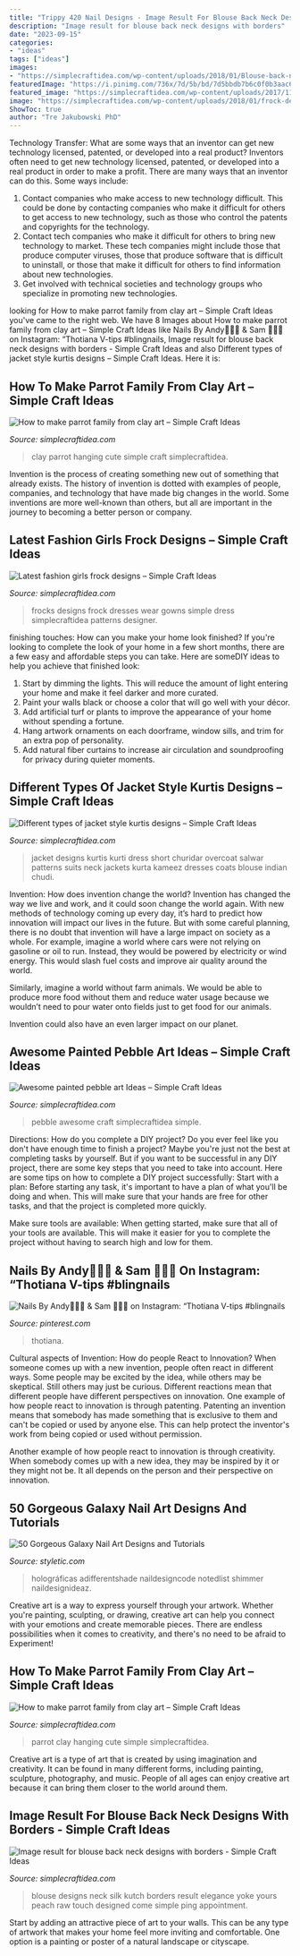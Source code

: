 ```yaml
---
title: "Trippy 420 Nail Designs - Image Result For Blouse Back Neck Designs With Borders"
description: "Image result for blouse back neck designs with borders"
date: "2023-09-15"
categories:
- "ideas"
tags: ["ideas"]
images:
- "https://simplecraftidea.com/wp-content/uploads/2018/01/Blouse-back-neck-2.jpg"
featuredImage: "https://i.pinimg.com/736x/7d/5b/bd/7d5bbdb7b6c0f0b3aac6aff06bd66977.jpg"
featured_image: "https://simplecraftidea.com/wp-content/uploads/2017/11/Pebble-30.jpg"
image: "https://simplecraftidea.com/wp-content/uploads/2018/01/frock-designs-18.jpg"
ShowToc: true
author: "Tre Jakubowski PhD"
---
```



Technology Transfer: What are some ways that an inventor can get new technology licensed, patented, or developed into a real product?
Inventors often need to get new technology licensed, patented, or developed into a real product in order to make a profit. There are many ways that an inventor can do this. Some ways include: 
1. Contact companies who make access to new technology difficult. This could be done by contacting companies who make it difficult for others to get access to new technology, such as those who control the patents and copyrights for the technology. 
2. Contact tech companies who make it difficult for others to bring new technology to market. These tech companies might include those that produce computer viruses, those that produce software that is difficult to uninstall, or those that make it difficult for others to find information about new technologies. 
3. Get involved with technical societies and technology groups who specialize in promoting new technologies.

	

		
looking for How to make parrot family from clay art – Simple Craft Ideas you've came to the right web. We have 8 Images about How to make parrot family from clay art – Simple Craft Ideas like Nails By Andy👨🏻‍🎨 &amp; Sam 👩🏻‍🎨 on Instagram: “Thotiana V-tips #blingnails, Image result for blouse back neck designs with borders - Simple Craft Ideas and also Different types of jacket style kurtis designs – Simple Craft Ideas. Here it is:
		
    
## How To Make Parrot Family From Clay Art – Simple Craft Ideas

<img loading=lazy src="https://simplecraftidea.com/wp-content/uploads/2017/08/3-3.jpg" onerror="this.onerror=null;this.src='https://tse3.mm.bing.net/th?id=OIP.Jy0tbSZxE1x2_hPsa6gDOAHaJ4&amp;pid=15.1';" alt="How to make parrot family from clay art – Simple Craft Ideas">

_Source: simplecraftidea.com_

>clay parrot hanging cute simple craft simplecraftidea. 

	

Invention is the process of creating something new out of something that already exists. The history of invention is dotted with examples of people, companies, and technology that have made big changes in the world. Some inventions are more well-known than others, but all are important in the journey to becoming a better person or company.

    
## Latest Fashion Girls Frock Designs – Simple Craft Ideas

<img loading=lazy src="https://simplecraftidea.com/wp-content/uploads/2018/01/frock-designs-18.jpg" onerror="this.onerror=null;this.src='https://tse1.mm.bing.net/th?id=OIP.L9zn5Np3tjU04G40TnIhCgHaJ4&amp;pid=15.1';" alt="Latest fashion girls frock designs – Simple Craft Ideas">

_Source: simplecraftidea.com_

>frocks designs frock dresses wear gowns simple dress simplecraftidea patterns designer. 

	

finishing touches: How can you make your home look finished?
If you're looking to complete the look of your home in a few short months, there are a few easy and affordable steps you can take. Here are someDIY ideas to help you achieve that finished look: 
1. Start by dimming the lights. This will reduce the amount of light entering your home and make it feel darker and more curated. 
2. Paint your walls black or choose a color that will go well with your décor. 
3. Add artificial turf or plants to improve the appearance of your home without spending a fortune. 
4. Hang artwork ornaments on each doorframe, window sills, and trim for an extra pop of personality. 
5. Add natural fiber curtains to increase air circulation and soundproofing for privacy during quieter moments.

    
## Different Types Of Jacket Style Kurtis Designs – Simple Craft Ideas

<img loading=lazy src="https://simplecraftidea.com/wp-content/uploads/2017/04/jacket-style-kurtis-designs-34.jpg" onerror="this.onerror=null;this.src='https://tse3.mm.bing.net/th?id=OIP.lKrC-lOPwAD_DcAfy1pgZQHaJ4&amp;pid=15.1';" alt="Different types of jacket style kurtis designs – Simple Craft Ideas">

_Source: simplecraftidea.com_

>jacket designs kurtis kurti dress short churidar overcoat salwar patterns suits neck jackets kurta kameez dresses coats blouse indian chudi. 

	

Invention: How does invention change the world?
Invention has changed the way we live and work, and it could soon change the world again. With new methods of technology coming up every day, it’s hard to predict how innovation will impact our lives in the future. But with some careful planning, there is no doubt that invention will have a large impact on society as a whole. 
For example, imagine a world where cars were not relying on gasoline or oil to run. Instead, they would be powered by electricity or wind energy. This would slash fuel costs and improve air quality around the world. 

Similarly, imagine a world without farm animals. We would be able to produce more food without them and reduce water usage because we wouldn’t need to pour water onto fields just to get food for our animals. 

 Invention could also have an even larger impact on our planet.

    
## Awesome Painted Pebble Art Ideas – Simple Craft Ideas

<img loading=lazy src="https://simplecraftidea.com/wp-content/uploads/2017/11/Pebble-30.jpg" onerror="this.onerror=null;this.src='https://tse3.mm.bing.net/th?id=OIP.g2MOIeXKDTjNM_6UongQEAHaJ4&amp;pid=15.1';" alt="Awesome painted pebble art Ideas – Simple Craft Ideas">

_Source: simplecraftidea.com_

>pebble awesome craft simplecraftidea simple. 

	

Directions: How do you complete a DIY project?
Do you ever feel like you don't have enough time to finish a project? Maybe you're just not the best at completing tasks by yourself. But if you want to be successful in any DIY project, there are some key steps that you need to take into account. Here are some tips on how to complete a DIY project successfully:
Start with a plan: Before starting any task, it's important to have a plan of what you'll be doing and when. This will make sure that your hands are free for other tasks, and that the project is completed more quickly.

Make sure tools are available: When getting started, make sure that all of your tools are available. This will make it easier for you to complete the project without having to search high and low for them.

    
## Nails By Andy👨🏻‍🎨 &amp; Sam 👩🏻‍🎨 On Instagram: “Thotiana V-tips #blingnails

<img loading=lazy src="https://i.pinimg.com/736x/7d/5b/bd/7d5bbdb7b6c0f0b3aac6aff06bd66977.jpg" onerror="this.onerror=null;this.src='https://tse4.mm.bing.net/th?id=OIP.w2tlxvFNoHZOAGlqmOLzSwHaI4&amp;pid=15.1';" alt="Nails By Andy👨🏻‍🎨 &amp; Sam 👩🏻‍🎨 on Instagram: “Thotiana V-tips #blingnails">

_Source: pinterest.com_

>thotiana. 

	

Cultural aspects of Invention: How do people React to Innovation?
When someone comes up with a new invention, people often react in different ways. Some people may be excited by the idea, while others may be skeptical. Still others may just be curious. Different reactions mean that different people have different perspectives on innovation. 
One example of how people react to innovation is through patenting. Patenting an invention means that somebody has made something that is exclusive to them and can't be copied or used by anyone else. This can help protect the inventor's work from being copied or used without permission. 

Another example of how people react to innovation is through creativity. When somebody comes up with a new idea, they may be inspired by it or they might not be. It all depends on the person and their perspective on innovation.

    
## 50 Gorgeous Galaxy Nail Art Designs And Tutorials

<img loading=lazy src="https://styletic.com/wp-content/uploads/2016/11/galaxy-nail-art/43-galaxy-nail-art.jpg" onerror="this.onerror=null;this.src='https://tse1.mm.bing.net/th?id=OIP.vlsKu_htpbw-_ls4hraiRgHaHa&amp;pid=15.1';" alt="50 Gorgeous Galaxy Nail Art Designs and Tutorials">

_Source: styletic.com_

>holográficas adifferentshade naildesigncode notedlist shimmer naildesignideaz. 

	

Creative art is a way to express yourself through your artwork. Whether you're painting, sculpting, or drawing, creative art can help you connect with your emotions and create memorable pieces. There are endless possibilities when it comes to creativity, and there's no need to be afraid to Experiment!

    
## How To Make Parrot Family From Clay Art – Simple Craft Ideas

<img loading=lazy src="https://simplecraftidea.com/wp-content/uploads/2017/08/4-2.jpg" onerror="this.onerror=null;this.src='https://tse2.mm.bing.net/th?id=OIP.G6wjaXJxyiW49krAT7Jy5QHaJ4&amp;pid=15.1';" alt="How to make parrot family from clay art – Simple Craft Ideas">

_Source: simplecraftidea.com_

>parrot clay hanging cute simple simplecraftidea. 

	

Creative art is a type of art that is created by using imagination and creativity. It can be found in many different forms, including painting, sculpture, photography, and music. People of all ages can enjoy creative art because it can bring them closer to the world around them.

    
## Image Result For Blouse Back Neck Designs With Borders - Simple Craft Ideas

<img loading=lazy src="https://simplecraftidea.com/wp-content/uploads/2018/01/Blouse-back-neck-2.jpg" onerror="this.onerror=null;this.src='https://tse2.mm.bing.net/th?id=OIP.d3Jblq_RiJzSh9M9H1aXdAHaJ4&amp;pid=15.1';" alt="Image result for blouse back neck designs with borders - Simple Craft Ideas">

_Source: simplecraftidea.com_

>blouse designs neck silk kutch borders result elegance yoke yours peach raw touch designed come simple ping appointment. 

	

Start by adding an attractive piece of art to your walls. This can be any type of artwork that makes your home feel more inviting and comfortable. One option is a painting or poster of a natural landscape or cityscape.

